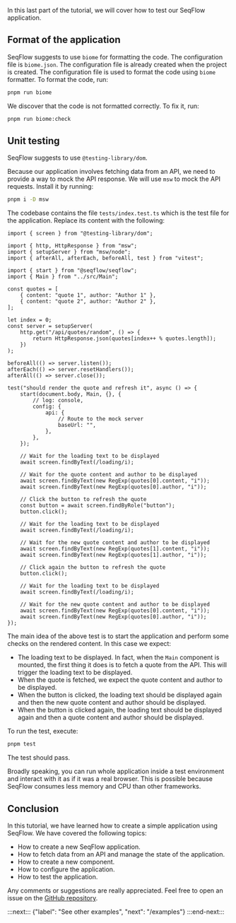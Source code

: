 In this last part of the tutorial, we will cover how to test our SeqFlow application.

## Format of the application

SeqFlow suggests to use `biome` for formatting the code. The configuration file is `biome.json`. The configuration file is already created when the project is created. The configuration file is used to format the code using `biome` formatter. To format the code, run:

```bash
pnpm run biome
```

We discover that the code is not formatted correctly. To fix it, run:

```bash
pnpm run biome:check
```

## Unit testing

SeqFlow suggests to use `@testing-library/dom`.

Because our application involves fetching data from an API, we need to provide a way to mock the API response. We will use `msw` to mock the API requests. Install it by running:

```bash
pnpm i -D msw
```

The codebase contains the file `tests/index.test.ts` which is the test file for the application. Replace its content with the following:

```tsx
import { screen } from "@testing-library/dom";

import { http, HttpResponse } from "msw";
import { setupServer } from "msw/node";
import { afterAll, afterEach, beforeAll, test } from "vitest";

import { start } from "@seqflow/seqflow";
import { Main } from "../src/Main";

const quotes = [
	{ content: "quote 1", author: "Author 1" },
	{ content: "quote 2", author: "Author 2" },
];

let index = 0;
const server = setupServer(
	http.get("/api/quotes/random", () => {
		return HttpResponse.json(quotes[index++ % quotes.length]);
	})
);

beforeAll(() => server.listen());
afterEach(() => server.resetHandlers());
afterAll(() => server.close());

test("should render the quote and refresh it", async () => {
	start(document.body, Main, {}, {
		// log: console,
		config: {
			api: {
				// Route to the mock server
				baseUrl: "",
			},
		},
	});

	// Wait for the loading text to be displayed
	await screen.findByText(/loading/i);

	// Wait for the quote content and author to be displayed
	await screen.findByText(new RegExp(quotes[0].content, "i"));
	await screen.findByText(new RegExp(quotes[0].author, "i"));

	// Click the button to refresh the quote
	const button = await screen.findByRole("button");
	button.click();

	// Wait for the loading text to be displayed
	await screen.findByText(/loading/i);

	// Wait for the new quote content and author to be displayed
	await screen.findByText(new RegExp(quotes[1].content, "i"));
	await screen.findByText(new RegExp(quotes[1].author, "i"));

	// Click again the button to refresh the quote
	button.click();

	// Wait for the loading text to be displayed
	await screen.findByText(/loading/i);

	// Wait for the new quote content and author to be displayed
	await screen.findByText(new RegExp(quotes[0].content, "i"));
	await screen.findByText(new RegExp(quotes[0].author, "i"));
});
```

The main idea of the above test is to start the application and perform some checks on the rendered content. In this case we expect:

- The loading text to be displayed. In fact, when the `Main` component is mounted, the first thing it does is to fetch a quote from the API. This will trigger the loading text to be displayed.
- When the quote is fetched, we expect the quote content and author to be displayed.
- When the button is clicked, the loading text should be displayed again and then the new quote content and author should be displayed.
- When the button is clicked again, the loading text should be displayed again and then a quote content and author should be displayed.

To run the test, execute:

```bash
pnpm test
```

The test should pass.

Broadly speaking, you can run whole application inside a test environment and interact with it as if it was a real browser. This is possible because SeqFlow consumes less memory and CPU than other frameworks.

## Conclusion

In this tutorial, we have learned how to create a simple application using SeqFlow. We have covered the following topics:

- How to create a new SeqFlow application.
- How to fetch data from an API and manage the state of the application.
- How to create a new component.
- How to configure the application.
- How to test the application.

Any comments or suggestions are really appreciated. Feel free to open an issue on the [GitHub repository](https://github.com/allevo/seqflow-js/issues).

:::next:::
{"label": "See other examples", "next": "/examples"}
:::end-next:::
